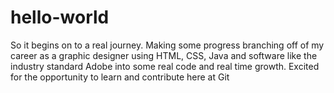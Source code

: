 # hello-world
So it begins
on to a real journey. Making some progress branching off of my career as a graphic designer using HTML, CSS, Java and software like the industry standard Adobe into some real code and real time growth. Excited for the opportunity to learn and contribute here at Git 
